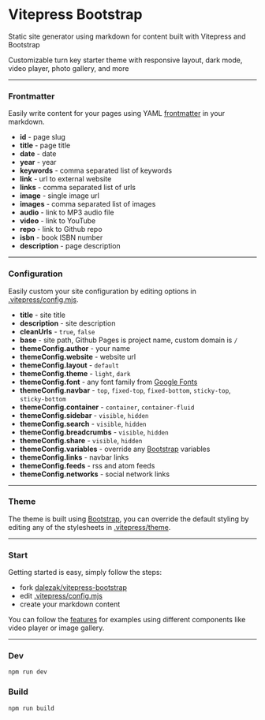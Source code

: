 # Vitepress Bootstrap

Static site generator using markdown for content built with Vitepress and Bootstrap

Customizable turn key starter theme with responsive layout, dark mode, video player, photo gallery, and more

---

### Frontmatter

Easily write content for your pages using YAML [frontmatter](https://vitepress.dev/guide/frontmatter) in your markdown.

- **id** - page slug
- **title** - page title
- **date** - date
- **year** - year
- **keywords** - comma separated list of keywords
- **link** - url to external website
- **links** - comma separated list of urls
- **image** - single image url
- **images** - comma separated list of images
- **audio** - link to MP3 audio file
- **video** - link to YouTube
- **repo** - link to Github repo
- **isbn** - book ISBN number
- **description** - page description

---

### Configuration

Easily custom your site configuration by editing options in [.vitepress/config.mjs](https://github.com/dalezak/vitepress-bootstrap/blob/main/.vitepress/config.mjs).

- **title** - site title
- **description** - site description
- **cleanUrls** - `true`, `false`
- **base** - site path, Github Pages is project name, custom domain is `/`
- **themeConfig.author** - your name
- **themeConfig.website** - website url
- **themeConfig.layout** - `default`
- **themeConfig.theme** - `light`, `dark`
- **themeConfig.font** - any font family from [Google Fonts](https://fonts.google.com)
- **themeConfig.navbar** - `top`, `fixed-top`, `fixed-bottom`, `sticky-top`, `sticky-bottom`
- **themeConfig.container** - `container`, `container-fluid`
- **themeConfig.sidebar** - `visible`, `hidden`
- **themeConfig.search** - `visible`, `hidden`
- **themeConfig.breadcrumbs** - `visible`, `hidden`
- **themeConfig.share** - `visible`, `hidden`
- **themeConfig.variables** - override any [Bootstrap](https://getbootstrap.com) variables
- **themeConfig.links** - navbar links
- **themeConfig.feeds** - rss and atom feeds
- **themeConfig.networks** - social network links

---

### Theme

The theme is built using [Bootstrap](https://getbootstrap.com), you can override the default styling by editing any of the stylesheets in [.vitepress/theme](https://github.com/dalezak/vitepress-bootstrap/blob/main/.vitepress/theme).

---

### Start

Getting started is easy, simply follow the steps:

- fork [dalezak/vitepress-bootstrap](https://github.com/dalezak/vitepress-bootstrap)
- edit [.vitepress/config.mjs](https://github.com/dalezak/vitepress-bootstrap/blob/main/.vitepress/config.mjs)
- create your markdown content

You can follow the [features](https://github.com/dalezak/vitepress-bootstrap/features) for examples using different components like video player or image gallery.

---

### Dev

```shell
npm run dev
```

### Build

```shell
npm run build
```